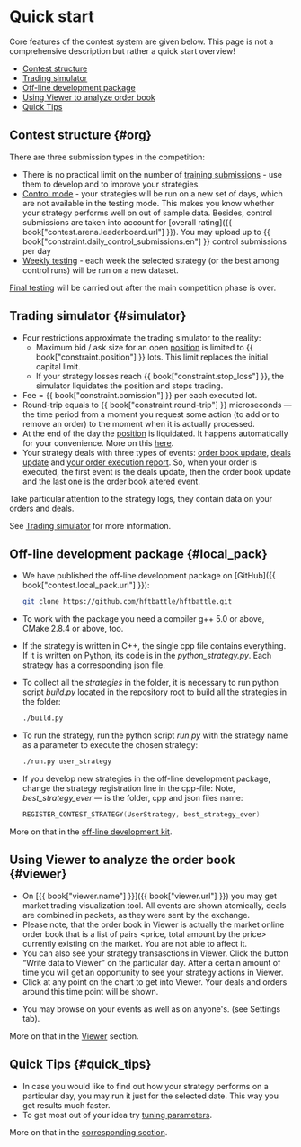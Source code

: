 # Quick start

Core features of the contest system are given below.
This page is not a comprehensive description but rather a quick start overview!

- [Contest structure](#org)
- [Trading simulator](#simulator)
- [Off-line development package](#local_pack)
- [Using Viewer to analyze order book](#viewer)
- [Quick Tips](#quick_tips)

## Contest structure {#org}

There are three submission types in the competition:

- There is no practical limit on the number of [training submissions](interface/modes.md#training_mode) - use them to develop and to improve your strategies.
- [Control mode](interface/modes.md#control_mode) - your strategies will be run on a new set of days, which are not available in the testing mode. This makes you know whether your strategy performs well on out of sample data.
  Besides, control submissions are taken into account for [overall rating]({{ book["contest.arena.leaderboard.url"] }}).
  You may upload up to {{ book["constraint.daily_control_submissions.en"] }} control submissions per day
- [Weekly testing](interface/modes.md#weekly_mode) - each week the selected strategy (or the best among control runs) will be run on a new dataset.

[Final testing](interface/modes.md#final_test) will be carried out after the main competition phase is over.

## Trading simulator {#simulator}

- Four restrictions approximate the trading simulator to the reality:
  - Maximum bid / ask size for an open [position](terms.md#position) is limited to {{ book["constraint.position"] }} lots.
    This limit replaces the initial capital limit.
  - If your strategy losses reach {{ book["constraint.stop_loss"] }}, the simulator liquidates the position and stops trading.
- Fee = {{ book["constraint.comission"] }} per each executed lot.
- Round-trip equals to {{ book["constraint.round-trip"] }} microseconds — the time period from a moment you request some action (to add or to remove an order) to the moment when it is actually processed.
- At the end of the day the [position](terms.md#position) is liquidated.
  It happens automatically for your convenience.
  More on this [here](HFAQ.md#close_position).
- Your strategy deals with three types of events: [order book update](api/ParticipantStrategy.md#trading_book_update), [deals update](api/ParticipantStrategy.md#trading_deals_update) and [your order execution report](api/ParticipantStrategy.md#execution_report_update).
 So, when your order is executed, the first event is the deals update, then the order book update and the last one is the order book altered event.

Take particular attention to the strategy logs, they contain data on your orders and deals.

See [Trading simulator](simulator/README.md) for more information.

## Off-line development package {#local_pack}

- We have published the off-line development package on [GitHub]({{ book["contest.local_pack.url"] }}):

  ```bash
  git clone https://github.com/hftbattle/hftbattle.git
  ```
- To work with the package you need a compiler g++ 5.0 or above, CMake 2.8.4 or above, too.

- If the strategy is written in C++, the single cpp file contains everything. If it is written on Python, its code is in the *python_strategy.py*.
  Each strategy has a corresponding json file.
- To collect all the *strategies* in the folder, it is necessary to run python script *build.py* located in the repository root to build all the strategies in the folder:

  ```bash
  ./build.py
  ```
- To run the strategy, run the python script *run.py* with the strategy name as a parameter to execute the chosen strategy:

  ```bash
  ./run.py user_strategy
  ```
- If you develop new strategies in the off-line development package, change the strategy registration line in the cpp-file:
  Note, *best_strategy_ever* — is the folder, cpp and json files name:

  ```c++
  REGISTER_CONTEST_STRATEGY(UserStrategy, best_strategy_ever)
  ```

More on that in the [off-line development kit](local_pack/README.md).

## Using Viewer to analyze the order book {#viewer}

- On [{{ book["viewer.name"] }}]({{ book["viewer.url"] }}) you may get market trading visualization tool.
 All events are shown atomically, deals are combined in packets, as they were sent by the exchange.
- Please note, that the order book in Viewer is actually the market online order book that is a list of pairs <price, total amount by the price> currently existing on the market.
You are not able to affect it.
- You can also see your strategy transasctions in Viewer.
  Click the button “Write data to Viewer” on the particular day.
  After a certain amount of time you will get an opportunity to see your strategy actions in Viewer.
- Click at any point on the chart to get into Viewer. Your deals and orders around this time point will be shown.
<!-- TODO(asalikhov): this will be added: -->
- You may browse on your events as well as on anyone's. (see Settings tab).

More on that in the [Viewer](interface/analysis/viewer.md) section.

## Quick Tips {#quick_tips}

- In case you would like to find out how your strategy performs on a particular day, you may run it just for the selected date. This way you get results much faster.
- To get most out of your idea try [tuning parameters](interface/params.md).

More on that in the [corresponding section](interface/README.md).
